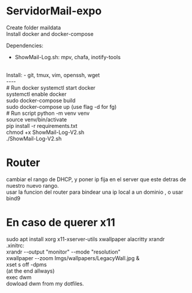 # ServidorMail-expo
Create folder maildata<br>
Install docker and docker-compose<br>

Dependencies:
- ShowMail-Log.sh: mpv, chafa, inotify-tools<br>
<br>
Install:
- git, tmux, vim, openssh, wget<br>
----<br>
# Run docker
systemctl start docker<br>
systemctl enable docker<br>
sudo docker-compose build<br>
sudo docker-compose up (use flag -d for fg)<br>
# Run script
python -m venv venv <br>
source venv/bin/activate<br>
pip install -r requirements.txt<br>
chmod +x ShowMail-Log-V2.sh<br>
./ShowMail-Log-V2.sh<br>

# Router
cambiar el rango de DHCP, y poner ip fija en el server que este detras de nuestro nuevo rango.<br>
usar la funcion del router para bindear una ip local a un dominio , o usar bind9<br>

# En caso de querer x11
sudo apt install xorg x11-xserver-utils xwallpaper alacritty xrandr<br>
.xinitrc: <br>
xrandr --output "monitor" --mode "resolution"<br>
xwallpaper --zoom Imgs/wallpapers/LegacyWall.jpg &<br>
xset s off -dpms<br> 
(at the end allways)<br>
exec dwm<br>
dowload dwm from my dotfiles.<br>

